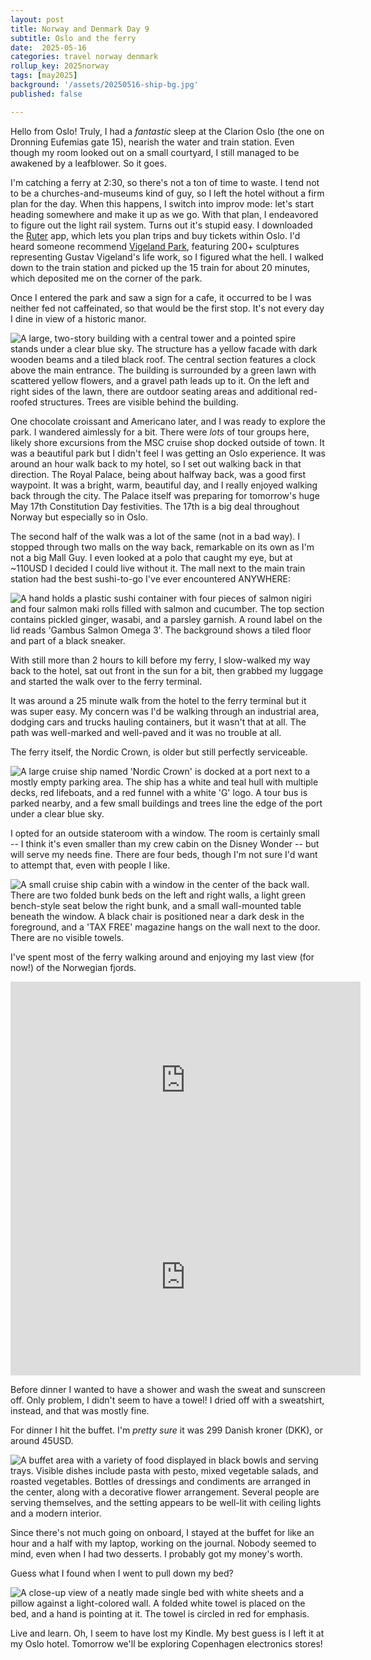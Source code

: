 ```yaml
---
layout: post
title: Norway and Denmark Day 9
subtitle: Oslo and the ferry
date:  2025-05-16
categories: travel norway denmark
rollup_key: 2025norway
tags: [may2025]
background: '/assets/20250516-ship-bg.jpg'
published: false

---
```


Hello from Oslo! Truly, I had a _fantastic_ sleep at the Clarion Oslo (the one on Dronning Eufemias gate 15), nearish the water and train station. Even though my room looked out on a small courtyard, I still managed to be awakened by a leafblower. So it goes. 

I'm catching a ferry at 2:30, so there's not a ton of time to waste. I tend not to be a churches-and-museums kind of guy, so I left the hotel without a firm plan for the day. When this happens, I switch into improv mode: let's start heading somewhere and make it up as we go. With that plan, I endeavored to figure out the light rail system. Turns out it's stupid easy. I downloaded the [Ruter](https://ruter.no/en/journey/the-ruter-app/) app, which lets you plan trips and buy tickets within Oslo. I'd heard someone recommend [Vigeland Park](https://vigeland.museum.no/en/vigelandpark), featuring 200+ sculptures representing Gustav Vigeland's life work, so I figured what the hell. I walked down to the train station and picked up the 15 train for about 20 minutes, which deposited me on the corner of the park. 

Once I entered the park and saw a sign for a cafe, it occurred to be I was neither fed not caffeinated, so that would be the first stop. It's not every day I dine in view of a historic manor.

<img src="/assets/20250516-cafe-manor.jpg" alt="A large, two-story building with a central tower and a pointed spire stands under a clear blue sky. The structure has a yellow facade with dark wooden beams and a tiled black roof. The central section features a clock above the main entrance. The building is surrounded by a green lawn with scattered yellow flowers, and a gravel path leads up to it. On the left and right sides of the lawn, there are outdoor seating areas and additional red-roofed structures. Trees are visible behind the building." />

One chocolate croissant and Americano later, and I was ready to explore the park. I wandered aimlessly for a bit. There were _lots_ of tour groups here, likely shore excursions from the MSC cruise shop docked outside of town. It was a beautiful park but I didn't feel I was getting an Oslo experience. It was around an hour walk back to my hotel, so I set out walking back in that direction. The Royal Palace, being about halfway back, was a good first waypoint. It was a bright, warm, beautiful day, and I really enjoyed walking back through the city. The Palace itself was preparing for tomorrow's huge May 17th Constitution Day festivities. The 17th is a big deal throughout Norway but especially so in Oslo. 

The second half of the walk was a lot of the same (not in a bad way). I stopped through two malls on the way back, remarkable on its own as I'm not a big Mall Guy. I even looked at a polo that caught my eye, but at ~110USD I decided I could live without it. The mall next to the main train station had the best sushi-to-go I've ever encountered ANYWHERE:

<img src="/assets/20250516-sushi.jpg" alt="A hand holds a plastic sushi container with four pieces of salmon nigiri and four salmon maki rolls filled with salmon and cucumber. The top section contains pickled ginger, wasabi, and a parsley garnish. A round label on the lid reads 'Gambus Salmon Omega 3'. The background shows a tiled floor and part of a black sneaker.">

With still more than 2 hours to kill before my ferry, I slow-walked my way back to the hotel, sat out front in the sun for a bit, then grabbed my luggage and started the walk over to the ferry terminal.

It was around a 25 minute walk from the hotel to the ferry terminal but it was super easy. My concern was I'd be walking through an industrial area, dodging cars and trucks hauling containers, but it wasn't that at all. The path was well-marked and well-paved and it was no trouble at all. 

The ferry itself, the Nordic Crown, is older but still perfectly serviceable. 

<img src="/assets/20250516-ferry1.jpg" alt="A large cruise ship named 'Nordic Crown' is docked at a port next to a mostly empty parking area. The ship has a white and teal hull with multiple decks, red lifeboats, and a red funnel with a white 'G' logo. A tour bus is parked nearby, and a few small buildings and trees line the edge of the port under a clear blue sky.">

I opted for an outside stateroom with a window. The room is certainly small -- I think it's even smaller than my crew cabin on the Disney Wonder -- but will serve my needs fine. There are four beds, though I'm not sure I'd want to attempt that, even with people I like. 

<img src="/assets/20250516-stateroom6132.jpg" alt="A small cruise ship cabin with a window in the center of the back wall. There are two folded bunk beds on the left and right walls, a light green bench-style seat below the right bunk, and a small wall-mounted table beneath the window. A black chair is positioned near a dark desk in the foreground, and a 'TAX FREE' magazine hangs on the wall next to the door. There are no visible towels.">

I've spent most of the ferry walking around and enjoying my last view (for now!) of the Norwegian fjords. 

<iframe width="560" height="315" src="https://www.youtube.com/embed/TYqnOS4m_7M?si=vgmChaULjCmUFmDu" title="YouTube video player" frameborder="0" allow="accelerometer; autoplay; clipboard-write; encrypted-media; gyroscope; picture-in-picture; web-share" referrerpolicy="strict-origin-when-cross-origin" allowfullscreen></iframe>

<iframe width="560" height="315" src="https://www.youtube.com/embed/f8aZhPQVDCo?si=zvUeC-0gcSLmyUeE" title="YouTube video player" frameborder="0" allow="accelerometer; autoplay; clipboard-write; encrypted-media; gyroscope; picture-in-picture; web-share" referrerpolicy="strict-origin-when-cross-origin" allowfullscreen></iframe>

Before dinner I wanted to have a shower and wash the sweat and sunscreen off. Only problem, I didn't seem to have a towel! I dried off with a sweatshirt, instead, and that was mostly fine. 

For dinner I hit the buffet. I'm _pretty sure_ it was 299 Danish kroner (DKK), or around 45USD. 

<img src="/assets/20250516-buffet.jpg" alt="A buffet area with a variety of food displayed in black bowls and serving trays. Visible dishes include pasta with pesto, mixed vegetable salads, and roasted vegetables. Bottles of dressings and condiments are arranged in the center, along with a decorative flower arrangement. Several people are serving themselves, and the setting appears to be well-lit with ceiling lights and a modern interior."/>

Since there's not much going on onboard, I stayed at the buffet for like an hour and a half with my laptop, working on the journal. Nobody seemed to mind, even when I had two desserts. I probably got my money's worth.

Guess what I found when I went to pull down my bed?

<img src="/assets/20250516-towel.jpg" alt="A close-up view of a neatly made single bed with white sheets and a pillow against a light-colored wall. A folded white towel is placed on the bed, and a hand is pointing at it. The towel is circled in red for emphasis." />

Live and learn. Oh, I seem to have lost my Kindle. My best guess is I left it at my Oslo hotel. Tomorrow we'll be exploring Copenhagen electronics stores!


